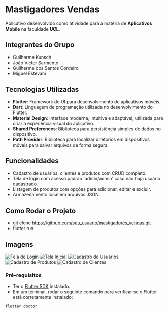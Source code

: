 # Mastigadores Vendas

Aplicativo desenvolvido como atividade para a matéria de **Aplicativos Mobile** na faculdade **UCL**.

## Integrantes do Grupo
- Guilherme Kunsch
- João Victor Sarmento
- Guilherme dos Santos Cordeiro
- Miguel Estevam 

## Tecnologias Utilizadas
- **Flutter**: Framework de UI para desenvolvimento de aplicativos móveis.
- **Dart**: Linguagem de programação utilizada no desenvolvimento do Flutter.
- **Material Design**: Interface moderna, intuitiva e adaptável, utilizada para criar a experiência visual do aplicativo.
- **Shared Preferences**: Biblioteca para persistência simples de dados no dispositivo.
- **Path Provider**: Biblioteca para localizar diretórios em dispositivos móveis para salvar arquivos de forma segura.

## Funcionalidades
- Cadastro de usuários, clientes e produtos com CRUD completo.
- Tela de login com acesso padrão 'admin/admin' caso não haja usuário cadastrado.
- Listagem de produtos com opções para adicionar, editar e excluir.
- Armazenamento local em arquivos JSON.

## Como Rodar o Projeto
- git clone https://github.com/seu_usuario/mastigadores_vendas.git
- flutter run

## Imagens
![Tela de Login](./assets/tela_login.jpeg)
![Tela Inicial](./assets/tela_inicial.jpeg)
![Cadastro de Usuários](./assets/cadastro_usuario.jpeg)
![Cadastro de Produtos](./assets/cadastro_produto.jpeg)
![Cadastro de Clientes](./assets/cadastro_cliente.jpeg)

### Pré-requisitos
- Ter o [Flutter SDK](https://flutter.dev/docs/get-started/install) instalado.
- Em um terminal, rodar o seguinte comando para verificar se o Flutter está corretamente instalado:

```bash
flutter doctor
